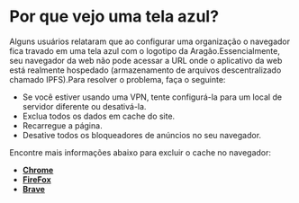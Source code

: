 # Por que vejo uma tela azul?

Alguns usuários relataram que ao configurar uma organização o navegador fica travado em uma tela azul com o logotipo da Aragão.Essencialmente, seu navegador da web não pode acessar a URL onde o aplicativo da web está realmente hospedado (armazenamento de arquivos descentralizado chamado IPFS).Para resolver o problema, faça o seguinte:

* Se você estiver usando uma VPN, tente configurá-la para um local de servidor diferente ou desativá-la.
* Exclua todos os dados em cache do site.
* Recarregue a página.
* Desative todos os bloqueadores de anúncios no seu navegador.

Encontre mais informações abaixo para excluir o cache no navegador:

* ****[**Chrome**](https://support.google.com/accounts/answer/32050?hl=pt\&co=GENIE.Platform%3DDesktop)****
* ****[**FireFox**](https://support.mozilla.org/pt-BR/kb/como-limpar-cache-firefox)****
* ****[**Brave**](https://support.brave.com/hc/en-us/articles/360048833872-How-Do-I-Clear-Cookies-And-Site-Data-In-Brave-)****
